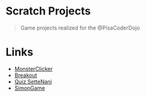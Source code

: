 # Scratch Projects

> Game projects realized for the @PisaCoderDojo

# Links

* [MonsterClicker](https://scratch.mit.edu/projects/378267923/)
* [Breakout](https://scratch.mit.edu/projects/364066075/)
* [Quiz SetteNani](https://scratch.mit.edu/projects/222440477/)
* [SimonGame](https://scratch.mit.edu/projects/220085608/)

